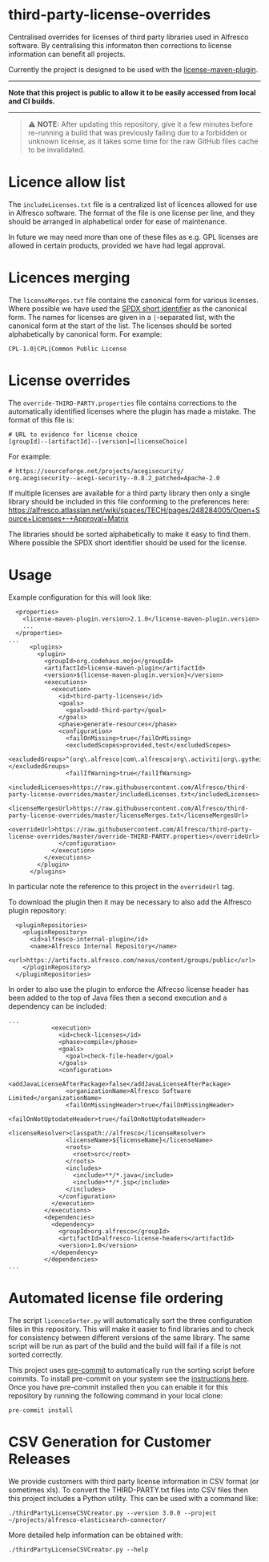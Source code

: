 # third-party-license-overrides

Centralised overrides for licenses of third party libraries used in Alfresco software.  By centralising this informaton
then corrections to license information can benefit all projects.

Currently the project is designed to be used with the [license-maven-plugin](https://www.mojohaus.org/license-maven-plugin/).

---
**Note that this project is public to allow it to be easily accessed from local and CI builds.**

---

> ⚠ **NOTE:**
> After updating this repository, give it a few minutes before re-running a build that was previously failing due to a forbidden or unknown license, as it takes some time for the raw GitHub files cache to be invalidated.

# Licence allow list

The `includeLicenses.txt` file is a centralized list of licences allowed for use in Alfresco software. The format
of the file is one license per line, and they should be arranged in alphabetical order for ease of maintenance.

In future we may need more than one of these files as e.g. GPL licenses are allowed in certain products, provided
we have had legal approval.

# Licences merging

The `licenseMerges.txt` file contains the canonical form for various licenses. Where possible we have used the
[SPDX short identifier](https://spdx.org/licenses/) as the canonical form. The names for licenses are given in a
`|`-separated list, with the canonical form at the start of the list. The licenses should be sorted alphabetically by
canonical form. For example:

```
CPL-1.0|CPL|Common Public License
```

# License overrides

The `override-THIRD-PARTY.properties` file contains corrections to the automatically identified licenses where the
plugin has made a mistake. The format of this file is:

```
# URL to evidence for license choice
[groupId]--[artifactId]--[version]=[licenseChoice]
```

For example:

```
# https://sourceforge.net/projects/acegisecurity/
org.acegisecurity--acegi-security--0.8.2_patched=Apache-2.0
```

If multiple licenses are available for a third party library then only a single library should be included in this file
conforming to the preferences here:
https://alfresco.atlassian.net/wiki/spaces/TECH/pages/248284005/Open+Source+Licenses+-+Approval+Matrix

The libraries should be sorted alphabetically to make it easy to find them. Where possible the SPDX short identifier
should be used for the license.

# Usage

Example configuration for this will look like:

```
  <properties>
    <license-maven-plugin.version>2.1.0</license-maven-plugin.version>
    ...
  </properties>
...
      <plugins>
        <plugin>
          <groupId>org.codehaus.mojo</groupId>
          <artifactId>license-maven-plugin</artifactId>
          <version>${license-maven-plugin.version}</version>
          <executions>
            <execution>
              <id>third-party-licenses</id>
              <goals>
                <goal>add-third-party</goal>
              </goals>
              <phase>generate-resources</phase>
              <configuration>
                <failOnMissing>true</failOnMissing>
                <excludedScopes>provided,test</excludedScopes>
                <excludedGroups>^(org\.alfresco|com\.alfresco|org\.activiti|org\.gytheio).*</excludedGroups>
                <failIfWarning>true</failIfWarning>
                <includedLicenses>https://raw.githubusercontent.com/Alfresco/third-party-license-overrides/master/includedLicenses.txt</includedLicenses>
                <licenseMergesUrl>https://raw.githubusercontent.com/Alfresco/third-party-license-overrides/master/licenseMerges.txt</licenseMergesUrl>
                <overrideUrl>https://raw.githubusercontent.com/Alfresco/third-party-license-overrides/master/override-THIRD-PARTY.properties</overrideUrl>
              </configuration>
            </execution>
          </executions>
        </plugin>
      </plugins>
```

In particular note the reference to this project in the `overrideUrl` tag.

To download the plugin then it may be necessary to also add the Alfresco plugin repository:

```
  <pluginRepositories>
    <pluginRepository>
      <id>alfresco-internal-plugin</id>
      <name>Alfresco Internal Repository</name>
      <url>https://artifacts.alfresco.com/nexus/content/groups/public</url>
    </pluginRepository>
  </pluginRepositories>
```

In order to also use the plugin to enforce the Alfrecso license header has been added to the top of Java files then a second execution and a dependency can be included:

```
...
            <execution>
              <id>check-licenses</id>
              <phase>compile</phase>
              <goals>
                <goal>check-file-header</goal>
              </goals>
              <configuration>
                <addJavaLicenseAfterPackage>false</addJavaLicenseAfterPackage>
                <organizationName>Alfresco Software Limited</organizationName>
                <failOnMissingHeader>true</failOnMissingHeader>
                <failOnNotUptodateHeader>true</failOnNotUptodateHeader>
                <licenseResolver>classpath://alfresco</licenseResolver>
                <licenseName>${licenseName}</licenseName>
                <roots>
                  <root>src</root>
                </roots>
                <includes>
                  <include>**/*.java</include>
                  <include>**/*.jsp</include>
                </includes>
              </configuration>
            </execution>
          </executions>
          <dependencies>
            <dependency>
              <groupId>org.alfresco</groupId>
              <artifactId>alfresco-license-headers</artifactId>
              <version>1.0</version>
            </dependency>
          </dependencies>
...
```

# Automated license file ordering

The script `licenceSorter.py` will automatically sort the three configuration files in this repository. This will make
it easier to find libraries and to check for consistency between different versions of the same library. The same
script will be run as part of the build and the build will fail if a file is not sorted correctly.

This project uses [pre-commit](https://pre-commit.com/) to automatically run the sorting script before commits. To
install pre-commit on your system see the [instructions here](https://pre-commit.com/#installation). Once you have
pre-commit installed then you can enable it for this repository by running the following command in your local clone:

```pre-commit install```

# CSV Generation for Customer Releases

We provide customers with third party license information in CSV format (or sometimes xls). To convert the THIRD-PARTY.txt files
into CSV files then this project includes a Python utility.  This can be used with a command like:

```
./thirdPartyLicenseCSVCreator.py --version 3.0.0 --project ~/projects/alfresco-elasticsearch-connector/
```

More detailed help information can be obtained with:

```
./thirdPartyLicenseCSVCreator.py --help
```
